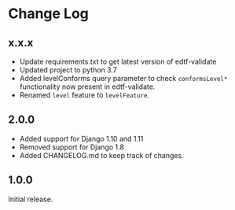 Change Log
==========


x.x.x
-----

* Update requirements.txt to get latest version of edtf-validate
* Updated project to python 3.7 
* Added levelConforms query parameter to check `conformsLevel*` functionality now present in edtf-validate.
* Renamed `level` feature to `levelFeature`.

2.0.0
-----

* Added support for Django 1.10 and 1.11
* Removed support for Django 1.8
* Added CHANGELOG.md to keep track of changes.


1.0.0
-----

Initial release.
